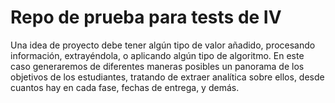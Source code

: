 # Repo de prueba para tests de IV

Una idea de proyecto debe tener algún tipo de valor añadido, procesando información, extrayéndola, o aplicando algún tipo de algoritmo.
En este caso generaremos de diferentes maneras posibles un panorama de los objetivos de los estudiantes, tratando de extraer analítica sobre ellos, desde cuantos hay en cada fase, fechas de entrega, y demás.
